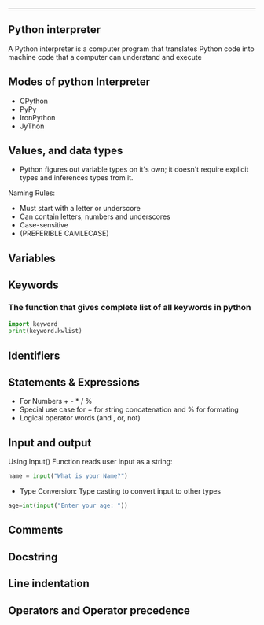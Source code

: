 ___
## Python interpreter
A Python interpreter is a computer program that translates Python code into machine code that a computer can understand and execute

## Modes of python Interpreter
- CPython
- PyPy
- IronPython
- JyThon
## Values, and data types
- Python figures out variable types on it's own; it doesn't require explicit types and inferences types from it.

Naming Rules:
- Must start with a letter or underscore
- Can contain letters, numbers and underscores
- Case-sensitive
- (PREFERIBLE CAMLECASE)




## Variables


## Keywords
### The function that gives complete list of all keywords in python
```py
import keyword
print(keyword.kwlist)
```


## Identifiers

## Statements & Expressions
- For Numbers + - * / %
- Special use case for + for string concatenation and % for formating
- Logical operator words (and , or, not)

## Input and output
Using Input() Function reads user input as a string:

```py
name = input("What is your Name?")
```
- Type Conversion: Type casting to convert input to other types

```py
age=int(input("Enter your age: "))
```


## Comments 

## Docstring

## Line indentation

## Operators and Operator precedence

